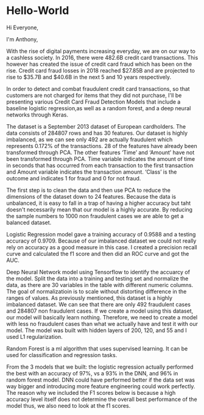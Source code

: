 # Hello-World

Hi Everyone, 

I'm Anthony, 

With the rise of digital payments increasing everyday, we are on our way to a cashless society. In 2016, there were 482.6B credit card transactions. This however has created the issue of credit card fraud which has been on the rise. Credit card fraud losses in 2018 reached $27.85B and are projected to rise to $35.7B and $40.6B in the next 5 and 10 years respectively.

In order to detect and combat fraudulent credit card transactions, so that customers are not charged for items that they did not purchase, I'll be presenting various Credit Card Fraud Detection Models that include a baseline logistic regression,as well as a random forest, and a deep neural networks through Keras. 

The dataset is a September 2013 dataset of European cardholders. The data consists of 284807 rows and has 30 features. Our dataset is highly imbalanced, as we can see only 492 are actually fraudulent which represents 0.172% of the transactions. 28 of the features have already been transformed through PCA. The other features ‘Time’ and ‘Amount’ have not been transformed through PCA. Time variable indicates the amount of time in seconds that has occurred from each transaction to the first transaction and Amount variable indicates the transaction amount. ‘Class’ is the outcome and indicates 1 for fraud and 0 for not fraud.

The first step is to clean the data and then use PCA to reduce the dimensions of the dataset down to 24 features. Because the data is unbalanced, it is easy to fall in a trap of having a higher accuracy but taht doesn't necessarily mean that our model is a highly accurate. By reducing the sample numbers to 1000 non fraudulent cases we are able to get a balanced dataset. 

Logistic Regression model gave a training accuracy of 0.9588 and a testing accuracy of 0.9709. Because of our imbalanced dataset we could not really rely on accuracy as a good measure in this case. I created a precision recall curve and calculated the f1 score and then did an ROC curve and got the AUC.

Deep Neural Network model using Tensorflow to identify the accuarcy of the model. Split the data into a training and testing set and normalize the data, as there are 30 variables in the table with different numeric columns. The goal of normalizatioin is to scale without distorting difference in the ranges of values. As previously mentioned, this dataset is a highly imbalanced dataset. We can see that there are only 492 fraudulent cases and 284807 non fraudulent cases. If we create a model using this dataset, our model will basically learn nothing. Therefore, we need to create a model with less no fraudulent cases than what we actually have and test it with our model. The model was built with hidden layers of 200, 120, and 55 and I used L1 regularization. 

Random Forest is a ml algorithm that uses supervised learning. It can be used for classification and regression tasks. 

From the 3 models that we built: the logistic regression actually performed the best with an accuracy of 97%, vs a 93% in the DNN, and 96% in random forest model. DNN could have performed better if the data set was way bigger and introducing more feature engineering could work perfectly. The reason why we included the F1 scores below is because a high accuracy level itself does not determine the overall best performance of the model thus, we also need to look at the f1 scores.
